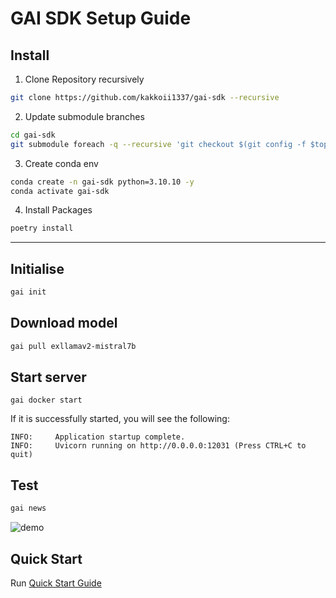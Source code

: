 # GAI SDK Setup Guide

## Install

1.  Clone Repository recursively

```bash
git clone https://github.com/kakkoii1337/gai-sdk --recursive
```

2. Update submodule branches

```bash
cd gai-sdk
git submodule foreach -q --recursive 'git checkout $(git config -f $toplevel/.gitmodules submodule.$name.branch || echo master)'
```

3.  Create conda env

```bash
conda create -n gai-sdk python=3.10.10 -y
conda activate gai-sdk
```

4.  Install Packages

```bash
poetry install
```

---

## Initialise

```bash
gai init
```

## Download model

```bash
gai pull exllamav2-mistral7b
```

## Start server

```
gai docker start
```

If it is successfully started, you will see the following:

```
INFO:     Application startup complete.
INFO:     Uvicorn running on http://0.0.0.0:12031 (Press CTRL+C to quit)
```

## Test

```bash
gai news
```

![demo](./doc/img/gai-cli.gif)

## Quick Start

Run [Quick Start Guide](./doc/1-quickstart.ipynb)
